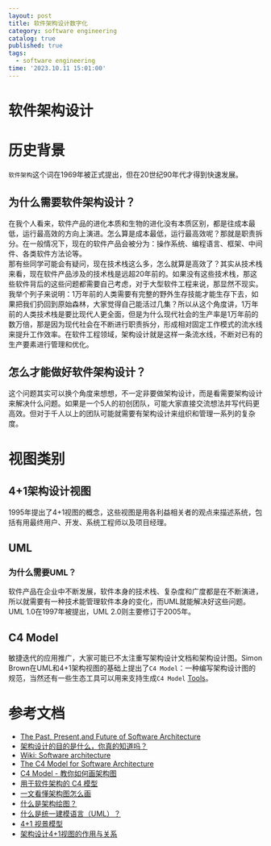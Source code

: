 ```yaml
---
layout: post
title: 软件架构设计数字化
category: software engineering
catalog: true
published: true
tags:
  - software engineering
time: '2023.10.11 15:01:00'
---
```

# 软件架构设计
# 历史背景
`软件架构`这个词在1969年被正式提出，但在20世纪90年代才得到快速发展。

## 为什么需要软件架构设计？
在我个人看来，软件产品的进化本质和生物的进化没有本质区别，都是往成本最低，运行最高效的方向上演进。怎么算是成本最低，运行最高效呢？那就是职责拆分。在一般情况下，现在的软件产品会被分为：操作系统、编程语言、框架、中间件、各类软件方法论等。  
那有些同学可能会有疑问，现在技术栈这么多，怎么就算是高效了？其实从技术栈来看，现在软件产品涉及的技术栈是远超20年前的。如果没有这些技术栈，那这些软件背后的这些问题都需要自己考虑，对于大型软件工程来说，那显然不现实。我举个列子来说明：1万年前的人类需要有完整的野外生存技能才能生存下去，如果把我们扔回到原始森林，大家觉得自己能活过几集？所以从这个角度讲，1万年前的人类技术栈是要比现代人更全面，但是为什么现代社会的生产率是1万年前的数万倍，那是因为现代社会在不断进行职责拆分，形成相对固定工作模式的流水线来提升工作效率。在软件工程领域，架构设计就是这样一条流水线，不断对已有的生产要素进行管理和优化。

## 怎么才能做好软件架构设计？
这个问题其实可以换个角度来想想，不一定非要做架构设计，而是看需要架构设计来解决什么问题。如果是一个5人的初创团队，可能大家直接交流想法并写代码更高效。但对于千人以上的团队可能就需要有架构设计来组织和管理一系列的复杂度。

# 视图类别
## 4+1架构设计视图
1995年提出了4+1视图的概念，这些视图是用各利益相关者的观点来描述系统，包括有用最终用户、开发、系统工程师以及项目经理。

## UML
### 为什么需要UML？
软件产品在企业中不断发展，软件本身的技术栈、复杂度和广度都是在不断演进，所以就需要有一种技术能管理软件本身的变化，而UML就能解决好这些问题。UML 1.0在1997年被提出，UML 2.0则主要修订于2005年。

## C4 Model
敏捷迭代的应用推广，大家可能已不太注重写架构设计文档和架构设计图。Simon Brown在UML和4+1架构视图的基础上提出了`C4 Model`：一种编写架构设计图的规范，当然还有一些生态工具可以用来支持生成`C4 Model` [Tools](https://c4model.com/#Tooling)。

# 参考文档
- [The Past, Present,and Future of Software Architecture](https://www.inf.ed.ac.uk/teaching/courses/seoc/2006_2007/resources/Arc_PPF.pdf)
- [架构设计的目的是什么，你真的知道吗？](https://www.zhihu.com/tardis/zm/art/372225207?source_id=1003)
- [Wiki: Software architecture](https://en.wikipedia.org/wiki/Software_architecture#cite_note-18)
- [The C4 Model for Software Architecture](https://www.infoq.com/articles/C4-architecture-model/)
- [C4 Model - 教你如何画架构图](https://zhuanlan.zhihu.com/p/382270915)
- [用于软件架构的 C4 模型](https://www.infoq.cn/article/c4-architecture-model)
- [一文看懂架构图怎么画](https://www.zhihu.com/tardis/zm/art/269201440?source_id=1003)
- [什么是架构绘图？](https://aws.amazon.com/cn/what-is/architecture-diagramming/)
- [什么是统一建模语言（UML）？](https://www.visual-paradigm.com/cn/guide/uml-unified-modeling-language/what-is-uml/)
- [4+1 视景模型](https://zh.wikipedia.org/zh-cn/4%2B1%E8%A6%96%E6%99%AF%E6%A8%A1%E5%9E%8B#:~:text=4%2B1%E8%A7%86%E6%99%AF%E6%A8%A1%E5%9E%8B%EF%BC%884%2B1%20view%20model,%E8%BF%87%E7%A8%8B%E4%BB%A5%E5%8F%8A%E5%AE%9E%E4%BD%93%E8%A7%86%E6%99%AF%E3%80%82)
- [架构设计4+1视图的作用与关系](https://zhuanlan.zhihu.com/p/112531852)
